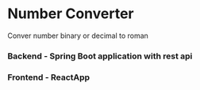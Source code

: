 # Number Converter
Conver number binary or decimal to roman

### Backend - Spring Boot application with rest api
### Frontend - ReactApp
